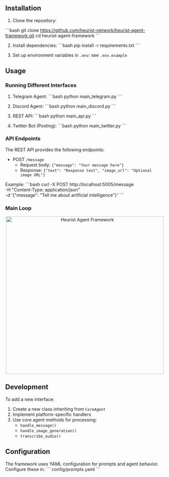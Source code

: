 ## Installation

1. Clone the repository:

\`\`\`bash
git clone https://github.com/heurist-network/heurist-agent-framework.git
cd heurist-agent-framework
\`\`\`

2. Install dependencies:
\`\`\`bash
pip install -r requirements.txt
\`\`\`

3. Set up environment variables in `.env`:
see `.env.example`


## Usage

### Running Different Interfaces

1. Telegram Agent:
\`\`\`bash
python main_telegram.py
\`\`\`

2. Discord Agent:
\`\`\`bash
python main_discord.py
\`\`\`

3. REST API:
\`\`\`bash
python main_api.py
\`\`\`

4. Twitter Bot (Posting):
\`\`\`bash
python main_twitter.py
\`\`\`

### API Endpoints

The REST API provides the following endpoints:

- POST `/message`
  - Request body: `{"message": "Your message here"}`
  - Response: `{"text": "Response text", "image_url": "Optional image URL"}`

Example:
\`\`\`bash
curl -X POST http://localhost:5005/message \
  -H "Content-Type: application/json" \
  -d '{"message": "Tell me about artificial intelligence"}'
\`\`\`

### Main Loop

<div align="center">
<img src="../docs/img/HFA_2.png" alt="Heurist Agent Framework" width="500">
</div>

## Development

To add a new interface:

1. Create a new class inheriting from `CoreAgent`
2. Implement platform-specific handlers
3. Use core agent methods for processing:
   - `handle_message()`
   - `handle_image_generation()`
   - `transcribe_audio()`

## Configuration

The framework uses YAML configuration for prompts and agent behavior. Configure these in:
\`\`\`
config/prompts.yaml
\`\`\`
